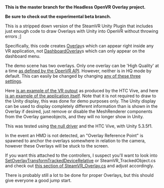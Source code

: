 **This is the master branch for the Headless OpenVR Overlay project.**

**Be sure to check out the experimental beta branch.**

This is a stripped down version of the SteamVR Unity Plugin that includes just enough code to draw Overlays with Unity into OpenVR without throwing errors ;]

Specifically, this code creates [Overlay](https://github.com/ValveSoftware/openvr/wiki/IVROverlay::CreateOverlay)s which can appear right inside any VR application, not [DashboardOverlay](https://github.com/ValveSoftware/openvr/wiki/IVROverlay::CreateDashboardOverlay)s which can only appear on the dashboard menu.

The demo scene has two overlays. Only one overlay can be 'High Quality' at a time [as defined by the OpenVR API](https://github.com/ValveSoftware/openvr/wiki/IVROverlay::SetHighQualityOverlay).
However, neither is in HQ mode by default. This can easily be changed by changing [any of these three settings](http://i.imgur.com/6SM7aab.png).

Here [is an example of the VR output](http://imgur.com/a/nU3fS) as produced by the HTC Vive, and here [is an example of the application itself](http://i.imgur.com/vKutqqA.png).
Note that it is not required to draw to the Unity display, this was done for demo purposes only. The Unity display can be used to display completely different information than is shown in the Overlay if desired, just remove or disable the MeshRenderer components from the Overlay gameobjects, and they will no longer show in Unity.

This was tested using [the null driver](https://www.reddit.com/r/SteamVR/comments/4i40k7/cant_get_steamvr_to_work_with_null_driver/d2uxgh5) and the HTC Vive, with Unity 5.3.5f1.

In the event an HMD is not detected, an "Overlay Reference Point" is spawned to anchor the overlays somewhere in relation to the camera, however these Overlays will be stuck to the screen.

If you want this attached to the controllers, I suspect you'll want to look into [SetOverlayTransformTrackedDeviceRelative](https://github.com/ValveSoftware/openvr/wiki/IVROverlay::SetOverlayTransformTrackedDeviceRelative) or SteamVR_TrackedObject.cs and check out [this section of SteamVR_Overlay.cs](https://github.com/Hotrian/ViveOverlay/blob/master/Assets/SteamVR/Scripts/SteamVR_Overlay.cs#L110-L136) and adjust accordingly.

There is probably still a lot to be done for proper Overlays, but this should give everyone a good jump start.